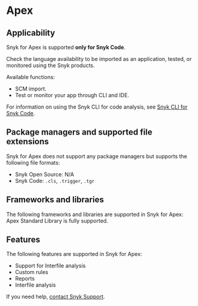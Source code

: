 # Apex

## Applicability

Snyk for Apex is supported **only for Snyk Code**.

Check the language availability to be imported as an application, tested, or monitored using the Snyk products.

Available functions:

* SCM import.
* Test or monitor your app through CLI and IDE.

For information on using the Snyk CLI for code analysis, see [Snyk CLI for Snyk Code](../snyk-cli/scan-and-maintain-projects-using-the-cli/snyk-cli-for-snyk-code/).

## Package managers and supported file extensions

Snyk for Apex does not support any package managers but supports the following file formats:

* Snyk Open Source: N/A
* Snyk Code: `.cls`, `.trigger`, `.tgr`

## Frameworks and libraries

The following frameworks and libraries are supported in Snyk for Apex: Apex Standard Library is fully supported.

## Features

The following features are supported in Snyk for Apex:

* Support for Interfile analysis
* Custom rules
* Reports
* Interfile analysis

If you need help, [contact Snyk Support](https://support.snyk.io).
